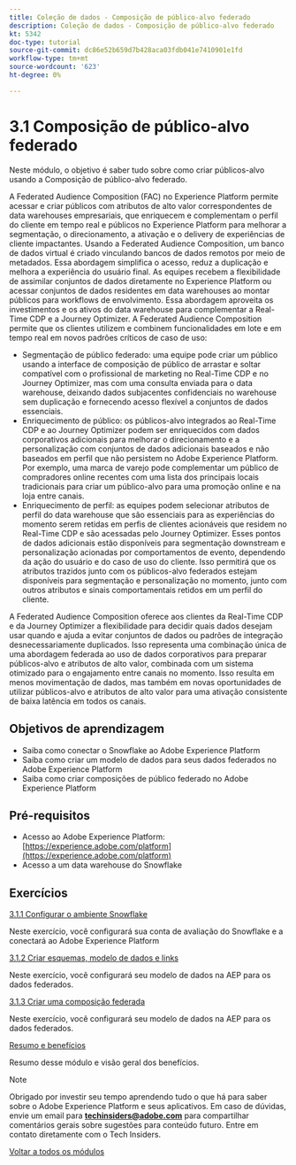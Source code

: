 ```yaml
---
title: Coleção de dados - Composição de público-alvo federado
description: Coleção de dados - Composição de público-alvo federado
kt: 5342
doc-type: tutorial
source-git-commit: dc86e52b659d7b428aca03fdb041e7410901e1fd
workflow-type: tm+mt
source-wordcount: '623'
ht-degree: 0%

---
```


# 3.1 Composição de público-alvo federado

Neste módulo, o objetivo é saber tudo sobre como criar públicos-alvo usando a Composição de público-alvo federado.

A Federated Audience Composition (FAC) no Experience Platform permite acessar e criar públicos com atributos de alto valor correspondentes de data warehouses empresariais, que enriquecem e complementam o perfil do cliente em tempo real e públicos no Experience Platform para melhorar a segmentação, o direcionamento, a ativação e o delivery de experiências de cliente impactantes. Usando a Federated Audience Composition, um banco de dados virtual é criado vinculando bancos de dados remotos por meio de metadados. Essa abordagem simplifica o acesso, reduz a duplicação e melhora a experiência do usuário final. As equipes recebem a flexibilidade de assimilar conjuntos de dados diretamente no Experience Platform ou acessar conjuntos de dados residentes em data warehouses ao montar públicos para workflows de envolvimento. Essa abordagem aproveita os investimentos e os ativos do data warehouse para complementar a Real-Time CDP e a Journey Optimizer. A Federated Audience Composition permite que os clientes utilizem e combinem funcionalidades em lote e em tempo real em novos padrões críticos de caso de uso:

- Segmentação de público federado: uma equipe pode criar um público usando a interface de composição de público de arrastar e soltar compatível com o profissional de marketing no Real-Time CDP e no Journey Optimizer, mas com uma consulta enviada para o data warehouse, deixando dados subjacentes confidenciais no warehouse sem duplicação e fornecendo acesso flexível a conjuntos de dados essenciais.
- Enriquecimento de público: os públicos-alvo integrados ao Real-Time CDP e ao Journey Optimizer podem ser enriquecidos com dados corporativos adicionais para melhorar o direcionamento e a personalização com conjuntos de dados adicionais baseados e não baseados em perfil que não persistem no Adobe Experience Platform. Por exemplo, uma marca de varejo pode complementar um público de compradores online recentes com uma lista dos principais locais tradicionais para criar um público-alvo para uma promoção online e na loja entre canais.
- Enriquecimento de perfil: as equipes podem selecionar atributos de perfil do data warehouse que são essenciais para as experiências do momento serem retidas em perfis de clientes acionáveis que residem no Real-Time CDP e são acessadas pelo Journey Optimizer. Esses pontos de dados adicionais estão disponíveis para segmentação downstream e personalização acionadas por comportamentos de evento, dependendo da ação do usuário e do caso de uso do cliente. Isso permitirá que os atributos trazidos junto com os públicos-alvo federados estejam disponíveis para segmentação e personalização no momento, junto com outros atributos e sinais comportamentais retidos em um perfil do cliente.

A Federated Audience Composition oferece aos clientes da Real-Time CDP e da Journey Optimizer a flexibilidade para decidir quais dados desejam usar quando e ajuda a evitar conjuntos de dados ou padrões de integração desnecessariamente duplicados. Isso representa uma combinação única de uma abordagem federada ao uso de dados corporativos para preparar públicos-alvo e atributos de alto valor, combinada com um sistema otimizado para o engajamento entre canais no momento. Isso resulta em menos movimentação de dados, mas também em novas oportunidades de utilizar públicos-alvo e atributos de alto valor para uma ativação consistente de baixa latência em todos os canais.

## Objetivos de aprendizagem

- Saiba como conectar o Snowflake ao Adobe Experience Platform
- Saiba como criar um modelo de dados para seus dados federados no Adobe Experience Platform
- Saiba como criar composições de público federado no Adobe Experience Platform

## Pré-requisitos

- Acesso ao Adobe Experience Platform: [https://experience.adobe.com/platform](https://experience.adobe.com/platform)
- Acesso a um data warehouse do Snowflake

## Exercícios

[3.1.1 Configurar o ambiente Snowflake](./ex1.md)

Neste exercício, você configurará sua conta de avaliação do Snowflake e a conectará ao Adobe Experience Platform

[3.1.2 Criar esquemas, modelo de dados e links](./ex2.md)

Neste exercício, você configurará seu modelo de dados na AEP para os dados federados.

[3.1.3 Criar uma composição federada](./ex3.md)

Neste exercício, você configurará seu modelo de dados na AEP para os dados federados.

[Resumo e benefícios](./summary.md)

Resumo desse módulo e visão geral dos benefícios.

>[!NOTE]
>
>Obrigado por investir seu tempo aprendendo tudo o que há para saber sobre o Adobe Experience Platform e seus aplicativos. Em caso de dúvidas, envie um email para **techinsiders@adobe.com** para compartilhar comentários gerais sobre sugestões para conteúdo futuro. Entre em contato diretamente com o Tech Insiders.

[Voltar a todos os módulos](../../../overview.md)
